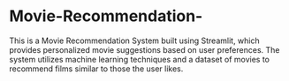 # Movie-Recommendation-
This is a Movie Recommendation System built using Streamlit, which provides personalized movie suggestions based on user preferences. The system utilizes machine learning techniques and a dataset of movies to recommend films similar to those the user likes.
